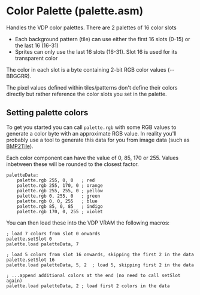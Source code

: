 # Color Palette (palette.asm)

Handles the VDP color palettes. There are 2 palettes of 16 color slots

- Each background pattern (tile) can use either the first 16 slots (0-15) or
  the last 16 (16-31)
- Sprites can only use the last 16 slots (16-31). Slot 16 is used for its transparent color

The color in each slot is a byte containing 2-bit RGB color values (--BBGGRR).

The pixel values defined within tiles/patterns don't define their colors directly but rather reference the color slots you set in the palette.

## Setting palette colors

To get you started you can call `palette.rgb` with some RGB values to generate a color byte with an approximate RGB value. In reality you'll probably use a tool to generate this data for you from image data (such as [BMP2Tile](https://www.smspower.org/maxim/Software/BMP2Tile)).

Each color component can have the value of 0, 85, 170 or 255. Values inbetween these will be rounded to the closest factor.

```
paletteData:
    palette.rgb 255, 0, 0   ; red
    palette.rgb 255, 170, 0 ; orange
    palette.rgb 255, 255, 0 ; yellow
    palette.rgb 0, 255, 0   ; green
    palette.rgb 0, 0, 255   ; blue
    palette.rgb 85, 0, 85   ; indigo
    palette.rgb 170, 0, 255 ; violet
```

You can then load these into the VDP VRAM the following macros:

```
; load 7 colors from slot 0 onwards
palette.setSlot 0
palette.load paletteData, 7

; load 5 colors from slot 16 onwards, skipping the first 2 in the data
palette.setSlot 16
palette.load paletteData, 5, 2  ; load 5, skipping first 2 in the data

; ...append additional colors at the end (no need to call setSlot again)
palette.load paletteData, 2 ; load first 2 colors in the data
```
